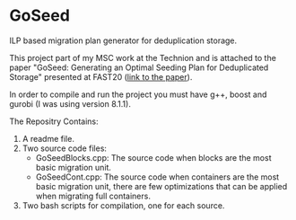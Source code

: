 # GoSeed
ILP based migration plan generator for deduplication storage.

This project part of my MSC work at the Technion and is attached to the paper "GoSeed: Generating an Optimal Seeding Plan for Deduplicated Storage" presented at FAST20 ([link to the paper](https://actual_link/)).

In order to compile and run the project you must have g++, boost and gurobi (I was using version 8.1.1).

The Repositry Contains:
1. A readme file.
2. Two source code files:
   - GoSeedBlocks.cpp: The source code when blocks are the most basic migration unit.
   - GoSeedCont.cpp: The source code when containers are the most basic migration unit, there are few optimizations that can be applied when migrating full containers.
3. Two bash scripts for compilation, one for each source.
